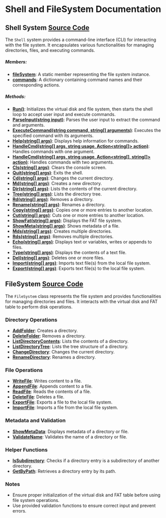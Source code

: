 # Shell and FileSystem Documentation

## Shell System [Source Code](https://github.com/Omar7001-B/ShellX/blob/master/ShellSystem/Shell.cs)
The `Shell` system provides a command-line interface (CLI) for interacting with the file system. It encapsulates various functionalities for managing directories, files, and executing commands.

##### Members:
- **[fileSystem](https://github.com/Omar7001-B/ShellX/blob/master/ShellSystem/Shell.cs#L23)**: A static member representing the file system instance.
- **[commands](https://github.com/Omar7001-B/ShellX/blob/master/ShellSystem/Shell.cs#L24)**: A dictionary containing command names and their corresponding actions.

##### Methods:
- **[Run()](https://github.com/Omar7001-B/ShellX/blob/master/ShellSystem/Shell.cs#L73)**: Initializes the virtual disk and file system, then starts the shell loop to accept user input and execute commands.
- **[ParseInput(string input)](https://github.com/Omar7001-B/ShellX/blob/master/ShellSystem/Shell.cs#L73)**: Parses the user input to extract the command and arguments.
- **[ExecuteCommand(string command, string[] arguments)](https://github.com/Omar7001-B/ShellX/blob/master/ShellSystem/Shell.cs#L102)**: Executes the specified command with its arguments.
- **[Help(string[] args)](https://github.com/Omar7001-B/ShellX/blob/master/ShellSystem/Shell.cs#L102)**: Displays help information for commands.
- **[HandleCmd(string[] args, string usage, Action<string[]> action)](https://github.com/Omar7001-B/ShellX/blob/master/ShellSystem/Shell.cs#L131)**: Handles commands with one argument.
- **[HandleCmd(string[] args, string usage, Action<string[], string[]> action)](https://github.com/Omar7001-B/ShellX/blob/master/ShellSystem/Shell.cs#L98)**: Handles commands with two arguments.
- **[Cls(string[] args)](https://github.com/Omar7001-B/ShellX/blob/master/ShellSystem/Shell.cs#L145)**: Clears the console screen.
- **[Quit(string[] args)](https://github.com/Omar7001-B/ShellX/blob/master/ShellSystem/Shell.cs#L118)**: Exits the shell.
- **[Cd(string[] args)](https://github.com/Omar7001-B/ShellX/blob/master/ShellSystem/Shell.cs#L155)**: Changes the current directory.
- **[Md(string[] args)](https://github.com/Omar7001-B/ShellX/blob/master/ShellSystem/Shell.cs#L168)**: Creates a new directory.
- **[Dir(string[] args)](https://github.com/Omar7001-B/ShellX/blob/master/ShellSystem/Shell.cs#L180)**: Lists the contents of the current directory.
- **[Tree(string[] args)](https://github.com/Omar7001-B/ShellX/blob/master/ShellSystem/Shell.cs#L166)**: Lists the directory tree.
- **[Rd(string[] args)](https://github.com/Omar7001-B/ShellX/blob/master/ShellSystem/Shell.cs#L189)**: Removes a directory.
- **[Rename(string[] args)](https://github.com/Omar7001-B/ShellX/blob/master/ShellSystem/Shell.cs#L200)**: Renames a directory.
- **[Copy(string[] args)](https://github.com/Omar7001-B/ShellX/blob/master/ShellSystem/Shell.cs#L211)**: Copies one or more entries to another location.
- **[Cut(string[] args)](https://github.com/Omar7001-B/ShellX/blob/master/ShellSystem/Shell.cs#L222)**: Cuts one or more entries to another location.
- **[ShowFat(string[] args)](https://github.com/Omar7001-B/ShellX/blob/master/ShellSystem/Shell.cs#L234)**: Displays the FAT file system.
- **[ShowMeta(string[] args)](https://github.com/Omar7001-B/ShellX/blob/master/ShellSystem/Shell.cs#L243)**: Shows metadata of a file.
- **[Mds(string[] args)](https://github.com/Omar7001-B/ShellX/blob/master/ShellSystem/Shell.cs#L254)**: Creates multiple directories.
- **[Rds(string[] args)](https://github.com/Omar7001-B/ShellX/blob/master/ShellSystem/Shell.cs#L265)**: Removes multiple directories.
- **[Echo(string[] args)](https://github.com/Omar7001-B/ShellX/blob/master/ShellSystem/Shell.cs#L275)**: Displays text or variables, writes or appends to files.
- **[Type(string[] args)](https://github.com/Omar7001-B/ShellX/blob/master/ShellSystem/Shell.cs#L305)**: Displays the contents of a text file.
- **[Del(string[] args)](https://github.com/Omar7001-B/ShellX/blob/master/ShellSystem/Shell.cs#L316)**: Deletes one or more files.
- **[Import(string[] args)](https://github.com/Omar7001-B/ShellX/blob/master/ShellSystem/Shell.cs#L327)**: Imports text file(s) from the local file system.
- **[Export(string[] args)](https://github.com/Omar7001-B/ShellX/blob/master/ShellSystem/Shell.cs#L338)**: Exports text file(s) to the local file system.

## FileSystem [Source Code](https://github.com/Omar7001-B/ShellX/blob/master/ShellSystem/FileSystem.cs)
The `FileSystem` class represents the file system and provides functionalities for managing directories and files. It interacts with the virtual disk and FAT table to perform disk operations.

### Directory Operations
- **[AddFolder](https://github.com/Omar7001-B/ShellX/blob/master/ShellSystem/FileSystem.cs#L54)**: Creates a directory.
- **[DeleteFolder](https://github.com/Omar7001-B/ShellX/blob/master/ShellSystem/FileSystem.cs#L61)**: Removes a directory.
- **[ListDirectoryContents](https://github.com/Omar7001-B/ShellX/blob/master/ShellSystem/FileSystem.cs#L90)**: Lists the contents of a directory.
- **[ListDirectoryTree](https://github.com/Omar7001-B/ShellX/blob/master/ShellSystem/FileSystem.cs#L120)**: Lists the tree structure of a directory.
- **[ChangeDirectory](https://github.com/Omar7001-B/ShellX/blob/master/ShellSystem/FileSystem.cs#L264)**: Changes the current directory.
- **[RenameDirectory](https://github.com/Omar7001-B/ShellX/blob/master/ShellSystem/FileSystem.cs#L141)**: Renames a directory.

### File Operations
- **[WriteFile](https://github.com/Omar7001-B/ShellX/blob/master/ShellSystem/FileSystem.cs#L278)**: Writes content to a file.
- **[AppendFile](https://github.com/Omar7001-B/ShellX/blob/master/ShellSystem/FileSystem.cs#L296)**: Appends content to a file.
- **[ReadFile](https://github.com/Omar7001-B/ShellX/blob/master/ShellSystem/FileSystem.cs#L314)**: Reads the contents of a file.
- **[DeleteFile](https://github.com/Omar7001-B/ShellX/blob/master/ShellSystem/FileSystem.cs#L329)**: Deletes a file.
- **[ExportFile](https://github.com/Omar7001-B/ShellX/blob/master/ShellSystem/FileSystem.cs#L351)**: Exports a file to the local file system.
- **[ImportFile](https://github.com/Omar7001-B/ShellX/blob/master/ShellSystem/FileSystem.cs#L368)**: Imports a file from the local file system.

### Metadata and Validation
- **[ShowMetaData](https://github.com/Omar7001-B/ShellX/blob/master/ShellSystem/FileSystem.cs#L382)**: Displays metadata of a directory or file.
- **[ValidateName](https://github.com/Omar7001-B/ShellX/blob/master/ShellSystem/FileSystem.cs#L406)**: Validates the name of a directory or file.

### Helper Functions
- **[IsSubdirectory](https://github.com/Omar7001-B/ShellX/blob/master/ShellSystem/FileSystem.cs#L174)**: Checks if a directory entry is a subdirectory of another directory.
- **[GetByPath](https://github.com/Omar7001-B/ShellX/blob/master/ShellSystem/FileSystem.cs#L215)**: Retrieves a directory entry by its path.

### Notes
- Ensure proper initialization of the virtual disk and FAT table before using file system operations.
- Use provided validation functions to ensure correct input and prevent errors.

